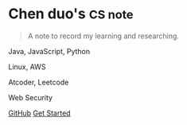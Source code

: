 

# Chen duo's <small>CS note</small>

> A note to record my learning and researching. 

Java, JavaScript, Python

 Linux, AWS

 Atcoder, Leetcode

Web Security



[GitHub](https://github.com/Tarvent) [Get Started](/README.md)

